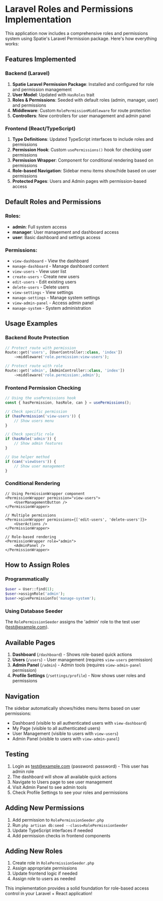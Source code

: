 # Laravel Roles and Permissions Implementation

This application now includes a comprehensive roles and permissions system using Spatie's Laravel Permission package. Here's how everything works:

## Features Implemented

### Backend (Laravel)

1. **Spatie Laravel Permission Package**: Installed and configured for role and permission management
2. **User Model**: Updated with `HasRoles` trait
3. **Roles & Permissions**: Seeded with default roles (admin, manager, user) and permissions
4. **Middleware**: Custom `RolePermissionMiddleware` for route protection
5. **Controllers**: New controllers for user management and admin panel

### Frontend (React/TypeScript)

1. **Type Definitions**: Updated TypeScript interfaces to include roles and permissions
2. **Permission Hook**: Custom `usePermissions()` hook for checking user permissions
3. **Permission Wrapper**: Component for conditional rendering based on permissions
4. **Role-based Navigation**: Sidebar menu items show/hide based on user permissions
5. **Protected Pages**: Users and Admin pages with permission-based access

## Default Roles and Permissions

### Roles:
- **admin**: Full system access
- **manager**: User management and dashboard access
- **user**: Basic dashboard and settings access

### Permissions:
- `view-dashboard` - View the dashboard
- `manage-dashboard` - Manage dashboard content
- `view-users` - View user list
- `create-users` - Create new users
- `edit-users` - Edit existing users
- `delete-users` - Delete users
- `view-settings` - View settings
- `manage-settings` - Manage system settings
- `view-admin-panel` - Access admin panel
- `manage-system` - System administration

## Usage Examples

### Backend Route Protection

```php
// Protect route with permission
Route::get('users', [UserController::class, 'index'])
    ->middleware('role.permission:view-users');

// Protect route with role
Route::get('admin', [AdminController::class, 'index'])
    ->middleware('role.permission:,admin');
```

### Frontend Permission Checking

```typescript
// Using the usePermissions hook
const { hasPermission, hasRole, can } = usePermissions();

// Check specific permission
if (hasPermission('view-users')) {
    // Show users menu
}

// Check specific role
if (hasRole('admin')) {
    // Show admin features
}

// Use helper method
if (can('viewUsers')) {
    // Show user management
}
```

### Conditional Rendering

```tsx
// Using PermissionWrapper component
<PermissionWrapper permission="view-users">
    <UserManagementButton />
</PermissionWrapper>

// Multiple permissions
<PermissionWrapper permissions={['edit-users', 'delete-users']}>
    <UserActions />
</PermissionWrapper>

// Role-based rendering
<PermissionWrapper role="admin">
    <AdminPanel />
</PermissionWrapper>
```

## How to Assign Roles

### Programmatically
```php
$user = User::find(1);
$user->assignRole('admin');
$user->givePermissionTo('manage-system');
```

### Using Database Seeder
The `RolePermissionSeeder` assigns the 'admin' role to the test user (test@example.com).

## Available Pages

1. **Dashboard** (`/dashboard`) - Shows role-based quick actions
2. **Users** (`/users`) - User management (requires `view-users` permission)
3. **Admin Panel** (`/admin`) - Admin tools (requires `view-admin-panel` permission)
4. **Profile Settings** (`/settings/profile`) - Now shows user roles and permissions

## Navigation

The sidebar automatically shows/hides menu items based on user permissions:
- Dashboard (visible to all authenticated users with `view-dashboard`)
- My Page (visible to all authenticated users)
- User Management (visible to users with `view-users`)
- Admin Panel (visible to users with `view-admin-panel`)

## Testing

1. Login as test@example.com (password: password) - This user has admin role
2. The dashboard will show all available quick actions
3. Navigate to Users page to see user management
4. Visit Admin Panel to see admin tools
5. Check Profile Settings to see your roles and permissions

## Adding New Permissions

1. Add permission to `RolePermissionSeeder.php`
2. Run `php artisan db:seed --class=RolePermissionSeeder`
3. Update TypeScript interfaces if needed
4. Add permission checks in frontend components

## Adding New Roles

1. Create role in `RolePermissionSeeder.php`
2. Assign appropriate permissions
3. Update frontend logic if needed
4. Assign role to users as needed

This implementation provides a solid foundation for role-based access control in your Laravel + React application!
